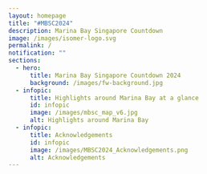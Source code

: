 ```yaml
---
layout: homepage
title: "#MBSC2024"
description: Marina Bay Singapore Countdown
image: /images/isomer-logo.svg
permalink: /
notification: ""
sections:
  - hero:
      title: Marina Bay Singapore Countdown 2024
      background: /images/fw-background.jpg
  - infopic:
      title: Highlights around Marina Bay at a glance
      id: infopic
      image: /images/mbsc_map_v6.jpg
      alt: Highlights around Marina Bay
  - infopic:
      title: Acknowledgements
      id: infopic
      image: /images/MBSC2024_Acknowledgements.png
      alt: Acknowledgements
---
```

